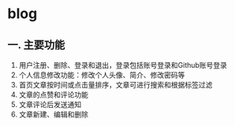 # blog
## 一. 主要功能  
1. 用户注册、删除、登录和退出，登录包括账号登录和Github账号登录  
2. 个人信息修改功能：修改个人头像、简介、修改密码等
3. 首页文章按时间或点击量排序，文章可进行搜索和根据标签过滤  
4. 文章的点赞和评论功能  
5. 文章评论后发送通知  
6. 文章新建、编辑和删除  
